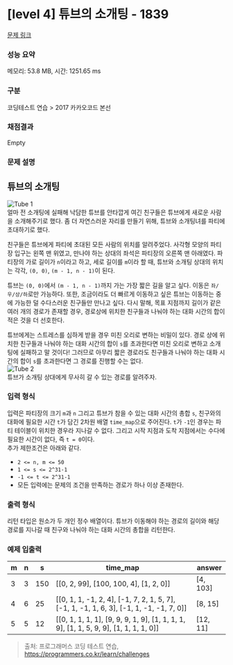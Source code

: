 # [level 4] 튜브의 소개팅 - 1839 

[문제 링크](https://school.programmers.co.kr/learn/courses/30/lessons/1839#qna) 

### 성능 요약

메모리: 53.8 MB, 시간: 1251.65 ms

### 구분

코딩테스트 연습 > 2017 카카오코드 본선

### 채점결과

Empty

### 문제 설명

<h2>튜브의 소개팅</h2>

<p><img src="https://t1.kakaocdn.net/codefestival/tube1.png" title="" alt="Tube 1"><br>
얼마 전 소개팅에 실패해 낙담한 튜브를 안타깝게 여긴 친구들은 튜브에게 새로운 사람을 소개해주기로 했다. 좀 더 자연스러운 자리를 만들기 위해, 튜브와 소개팅녀를 파티에 초대하기로 했다.</p>

<p>친구들은 튜브에게 파티에 초대된 모든 사람의 위치를 알려주었다. 사각형 모양의 파티장 입구는 왼쪽 맨 위였고, 만나야 하는 상대의 좌석은 파티장의 오른쪽 맨 아래였다. 파티장의 가로 길이가 <code>n</code>이라고 하고, 세로 길이를 <code>m</code>이라 할 때, 튜브와 소개팅 상대의 위치는 각각, <code>(0, 0)</code>, <code>(m - 1, n - 1)</code>이 된다.</p>

<p>튜브는 <code>(0, 0)</code>에서 <code>(m - 1, n - 1)</code>까지 가는 가장 짧은 길을 알고 싶다. 이동은 <code>좌/우/상/하</code>로만 가능하다. 또한, 조금이라도 더 빠르게 이동하고 싶은 튜브는 이동하는 중에 가능한 덜 수다스러운 친구들만 만나고 싶다. 다시 말해, 목표 지점까지 길이가 같은 여러 개의 경로가 존재할 경우, 경로상에 위치한 친구들과 나눠야 하는 대화 시간의 합이 적은 것을 더 선호한다.</p>

<p>튜브에게는 스트레스를 심하게 받을 경우 미친 오리로 변하는 비밀이 있다. 경로 상에 위치한 친구들과 나눠야 하는 대화 시간의 합이 <code>s</code>를 초과한다면 미친 오리로 변하고 소개팅에 실패하고 말 것이다! 그러므로 아무리 짧은 경로라도 친구들과 나눠야 하는 대화 시간의 합이 <code>s</code>를 초과한다면 그 경로를 진행할 수는 없다.<br>
<img src="https://t1.kakaocdn.net/codefestival/tube2.png" title="" alt="Tube 2"><br>
튜브가 소개팅 상대에게 무사히 갈 수 있는 경로를 알려주자.</p>

<h3>입력 형식</h3>

<p>입력은 파티장의 크기 <code>m</code>과 <code>n</code> 그리고 튜브가 참을 수 있는 대화 시간의 총합 <code>s</code>, 친구와의 대화에 필요한 시간 <code>t</code>가 담긴 2차원 배열 <code>time_map</code>으로 주어진다. <code>t</code>가 <code>-1</code>인 경우는 파티 테이블이 위치한 경우라 지나갈 수 없다. 그리고 시작 지점과 도착 지점에서는 수다에 필요한 시간이 없다, 즉 <code>t = 0</code>이다.<br>
추가 제한조건은 아래와 같다.</p>

<ul>
<li><code>2 &lt;= n, m &lt;= 50</code></li>
<li><code>1 &lt;= s &lt;= 2^31-1</code></li>
<li><code>-1 &lt;= t &lt;= 2^31-1</code></li>
<li>모든 입력에는 문제의 조건을 만족하는 경로가 하나 이상 존재한다.</li>
</ul>

<h3>출력 형식</h3>

<p>리턴 타입은 원소가 두 개인 정수 배열이다. 튜브가 이동해야 하는 경로의 길이와 해당 경로를 지나갈 때 친구와 나눠야 하는 대화 시간의 총합을 리턴한다.</p>

<h3>예제 입출력</h3>
<table class="table">
        <thead><tr>
<th>m</th>
<th>n</th>
<th>s</th>
<th>time_map</th>
<th>answer</th>
</tr>
</thead>
        <tbody><tr>
<td>3</td>
<td>3</td>
<td>150</td>
<td>[[0, 2, 99], [100, 100, 4], [1, 2, 0]]</td>
<td>[4, 103]</td>
</tr>
<tr>
<td>4</td>
<td>6</td>
<td>25</td>
<td>[[0, 1, 1, -1, 2, 4], [-1, 7, 2, 1, 5, 7], [-1, 1, -1, 1, 6, 3], [-1, 1, -1, -1, 7, 0]]</td>
<td>[8, 15]</td>
</tr>
<tr>
<td>5</td>
<td>5</td>
<td>12</td>
<td>[[0, 1, 1, 1, 1], [9, 9, 9, 1, 9], [1, 1, 1, 1, 9], [1, 1, 5, 9, 9], [1, 1, 1, 1, 0]]</td>
<td>[12, 11]</td>
</tr>
</tbody>
      </table>

> 출처: 프로그래머스 코딩 테스트 연습, https://programmers.co.kr/learn/challenges
